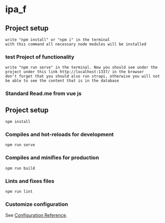 # ipa_f

## Project setup
```
write "npm install" or "npm i" in the terminal
with this command all necessary node modules will be installed

```

### test Project of functionality
```
write "npm run serve" in the terminal. Now you should see under the project under this link http://localhost:1337/ in the browser
don't forget that you should also run strapi, otherwise you will not be able to see the content that is in the database

```


### Standard Read.me from vue js

## Project setup
```
npm install
```

### Compiles and hot-reloads for development
```
npm run serve
```

### Compiles and minifies for production
```
npm run build
```

### Lints and fixes files
```
npm run lint
```

### Customize configuration
See [Configuration Reference](https://cli.vuejs.org/config/).
